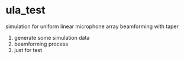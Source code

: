 # ula_test

simulation for uniform linear microphone array beamforming with taper

1. generate some simulation data
2. beamforming process
3. just for test

